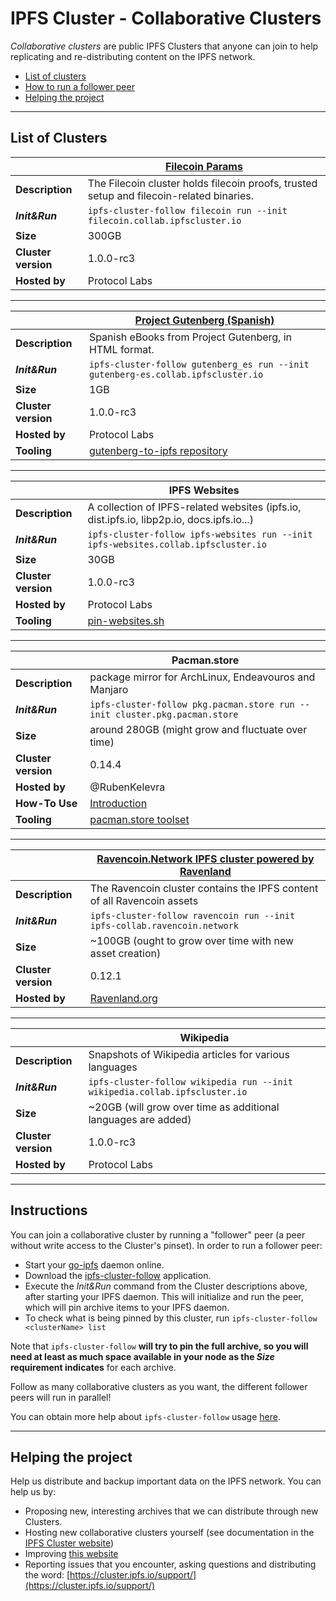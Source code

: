 # IPFS Cluster - Collaborative Clusters

*Collaborative clusters* are public IPFS Clusters that anyone can join to help replicating and re-distributing content on the IPFS network.

* [List of clusters](#list-of-clusters)
* [How to run a follower peer](#instructions)
* [Helping the project](#helping-the-project)

---

## List of Clusters

| | [Filecoin Params](https://filecoin.io) |
| - | - |
| **Description** | The Filecoin cluster holds filecoin proofs, trusted setup and filecoin-related binaries. |
| ***Init&Run*** | `ipfs-cluster-follow filecoin run --init filecoin.collab.ipfscluster.io` |
| **Size** | 300GB |
| **Cluster version** | 1.0.0-rc3 |
| **Hosted by** | Protocol Labs |

---

| | [Project Gutenberg (Spanish)](https://gutenberg.org) |
| - | - |
| **Description** | Spanish eBooks from Project Gutenberg, in HTML format. |
| ***Init&Run*** | `ipfs-cluster-follow gutenberg_es run --init gutenberg-es.collab.ipfscluster.io` |
| **Size** | 1GB |
| **Cluster version** | 1.0.0-rc3 |
| **Hosted by** | Protocol Labs |
| **Tooling** | [gutenberg-to-ipfs repository](https://github.com/ipfs-shipyard/gutenberg-to-ipfs) |

---

| | IPFS Websites |
| - | - |
| **Description** | A collection of IPFS-related websites (ipfs.io, dist.ipfs.io, libp2p.io, docs.ipfs.io...) |
| ***Init&Run*** | `ipfs-cluster-follow ipfs-websites run --init ipfs-websites.collab.ipfscluster.io` |
| **Size** | 30GB |
| **Cluster version** | 1.0.0-rc3 |
| **Hosted by** | Protocol Labs |
| **Tooling** | [pin-websites.sh](https://github.com/ipfs-cluster/archive-tools/blob/master/ipfs-websites/pin-websites.sh) |

---

| | Pacman.store |
| - | - |
| **Description** | package mirror for ArchLinux, Endeavouros and Manjaro |
| ***Init&Run*** | `ipfs-cluster-follow pkg.pacman.store run --init cluster.pkg.pacman.store` |
| **Size** | around 280GB (might grow and fluctuate over time) |
| **Cluster version** | 0.14.4 |
| **Hosted by** | @RubenKelevra |
| **How-To Use** | [Introduction](https://github.com/RubenKelevra/pacman.store/blob/master/README.md#pacmanstore) |
| **Tooling** | [pacman.store toolset](https://github.com/RubenKelevra/rsync2ipfs-cluster) |

---

| | [Ravencoin.Network IPFS cluster powered by Ravenland](https://ravencoin.network) |
| - | - | 
| **Description** | The Ravencoin cluster contains the IPFS content of all Ravencoin assets |
| ***Init&Run*** | `ipfs-cluster-follow ravencoin run --init ipfs-collab.ravencoin.network` |
| **Size** | ~100GB (ought to grow over time with new asset creation) |
| **Cluster version** | 0.12.1 |
| **Hosted by** | [Ravenland.org](https://ravenland.org) |

---

| | Wikipedia |
| - | - | 
| **Description** | Snapshots of Wikipedia articles for various languages |
| ***Init&Run*** | `ipfs-cluster-follow wikipedia run --init wikipedia.collab.ipfscluster.io` |
| **Size** | ~20GB (will grow over time as additional languages are added) |
| **Cluster version** | 1.0.0-rc3 |
| **Hosted by** | Protocol Labs |

---

## Instructions

You can join a collaborative cluster by running a "follower" peer (a peer without write access to the Cluster's pinset). In order to run a follower peer:

* Start your [go-ipfs](https://github.com/ipfs/go-ipfs#install) daemon online.
* Download the [ipfs-cluster-follow](https://dist.ipfs.io/#ipfs-cluster-follow) application.
* Execute the *Init&Run* command from the Cluster descriptions above, after starting your IPFS daemon. This will initialize and run the peer, which will pin archive items to your IPFS daemon.
* To check what is being pinned by this cluster, run `ipfs-cluster-follow <clusterName> list`

Note that `ipfs-cluster-follow` **will try to pin the full archive, so you will need at least as much space available in your node as the *Size* requirement indicates** for each archive.

Follow as many collaborative clusters as you want, the different follower peers will run in parallel!

You can obtain more help about `ipfs-cluster-follow` usage [here](https://cluster.ipfs.io/documentation/reference/follow/).


---

## Helping the project

Help us distribute and backup important data on the IPFS network. You can help us by:

* Proposing new, interesting archives that we can distribute through new Clusters.
* Hosting new collaborative clusters yourself (see documentation in the [IPFS Cluster website](https://cluster.ipfs.io/documentation/collaborative/))
* Improving [this website](https://github.com/ipfs-cluster/collab.ipfscluster.io)
* Reporting issues that you encounter, asking questions and distributing the word: [https://cluster.ipfs.io/support/](https://cluster.ipfs.io/support/)
